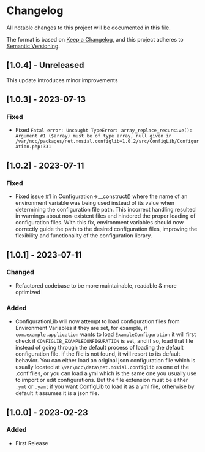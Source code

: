 # Changelog

All notable changes to this project will be documented in this file.

The format is based on [Keep a Changelog](https://keepachangelog.com/en/1.0.0/),
and this project adheres to [Semantic Versioning](https://semver.org/spec/v2.0.0.html).

## [1.0.4] - Unreleased

This update introduces minor improvements



## [1.0.3] - 2023-07-13

### Fixed
 - Fixed `Fatal error: Uncaught TypeError: array_replace_recursive(): Argument #1 ($array) must be of type array, null given in /var/ncc/packages/net.nosial.configlib=1.0.2/src/ConfigLib/Configuration.php:331`



## [1.0.2] - 2023-07-11

### Fixed
 - Fixed issue [#1](https://git.n64.cc/nosial/libs/config/-/issues/1) in Configuration->__construct() where the name of
   an environment variable was being used instead of its value when determining the configuration file path. This
   incorrect handling resulted in warnings about non-existent files and hindered the proper loading of configuration
   files. With this fix, environment variables should now correctly guide the path to the desired configuration files,
   improving the flexibility and functionality of the configuration library.



## [1.0.1] - 2023-07-11

### Changed
 - Refactored codebase to be more maintainable, readable & more optimized

### Added
 - ConfigurationLib will now attempt to load configuration files from Environment Variables if they are set, for example,
   if `com.example.application` wants to load `ExampleConfiguration` it will first check if `CONFIGLIB_EXAMPLECONFIGURATION`
   is set, and if so, load that file instead of going through the default process of loading the default configuration file. 
   If the file is not found, it will resort to its default behavior. You can either load an original json configuration
   file which is usually located at `\var\ncc\data\net.nosial.configlib` as one of the .conf files, or you can load a yml
   which is the same one you usually use to import or edit configurations. But the file extension must be either `.yml`
   or `.yaml` if you want ConfigLib to load it as a yml file, otherwise by default it assumes it is a json file.



## [1.0.0] - 2023-02-23

### Added
 - First Release

